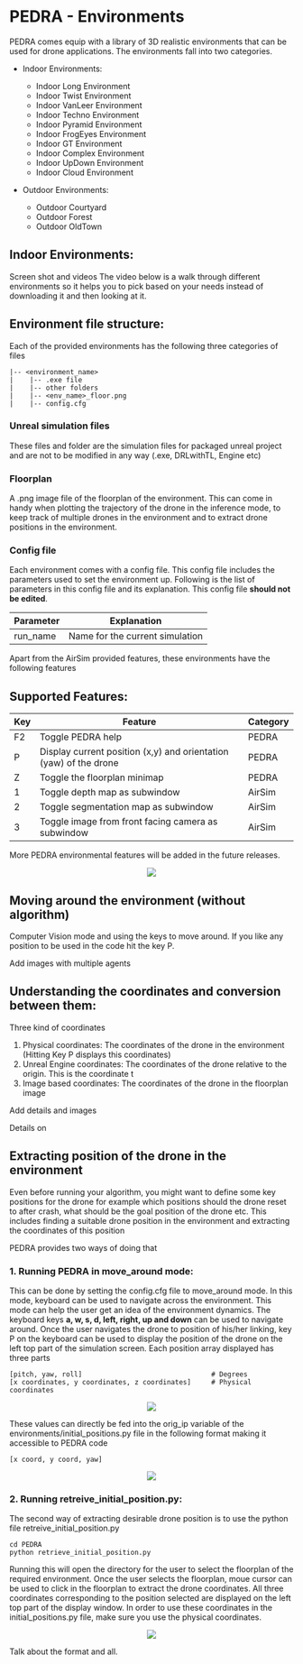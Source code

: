 # PEDRA - Environments

PEDRA comes equip with a library of 3D realistic environments that can be used for drone applications. The environments fall into two categories.

* Indoor Environments:
  * Indoor Long Environment
  * Indoor Twist Environment
  * Indoor VanLeer Environment
  * Indoor Techno Environment
  * Indoor Pyramid Environment
  * Indoor FrogEyes Environment
  * Indoor GT Environment
  * Indoor Complex Environment
  * Indoor UpDown Environment
  * Indoor Cloud Environment


* Outdoor Environments:
  * Outdoor Courtyard
  * Outdoor Forest
  * Outdoor OldTown



## Indoor Environments:
  Screen shot and videos
  The video below is a walk through different environments so it helps you to pick based on your needs instead of downloading it and then looking at it.


## Environment file structure:
Each of the provided environments has the following three categories of files

```
|-- <environment_name>
|    |-- .exe file
|    |-- other folders
|    |-- <env_name>_floor.png
|    |-- config.cfg
```

### Unreal simulation files
These files and folder are the simulation files for packaged unreal project and are not to be modified in any way (.exe, DRLwithTL, Engine etc)

### Floorplan
A .png image file of the floorplan of the environment. This can come in handy when plotting the trajectory of the drone in the inference mode, to keep track of multiple drones in the environment and to extract drone positions in the environment.  


### Config file
Each environment comes with a config file. This config file includes the parameters used to set the environment up. Following is the list of parameters in this config file and its explanation. This config file __should not be edited__.


| Parameter        	| Explanation                                          |
|------------------	|------------------------------------------------------|
| run_name         	| Name for the current simulation                      |


Apart from the AirSim provided features, these environments have the following features



## Supported Features:

| Key        	      | Feature                                                           |Category      |
|------------------	|-------------------------------------------------------------------|--------------|
| F2         	      | Toggle PEDRA help                                                 |PEDRA         |
| P          	      | Display current position (x,y) and orientation (yaw) of the drone |PEDRA         |
| Z         	      | Toggle the floorplan minimap                                      |PEDRA         |
| 1         	      | Toggle depth map as subwindow                                     |AirSim        |
| 2         	      | Toggle segmentation map as subwindow                              |AirSim        |
| 3         	      | Toggle image from front facing camera as subwindow                |AirSim        |

More PEDRA environmental features will be added in the future releases.

<p align="center">
<img src="/images/pedra_help.gif">
</p>




## Moving around the environment (without algorithm)
Computer Vision mode and using the keys to move around. If you like any position to be used in the code hit the key P.

Add images with multiple agents



## Understanding the coordinates and conversion between them:
Three kind of coordinates
1. Physical coordinates:      The coordinates of the drone in the environment (Hitting Key P displays this coordinates)
2. Unreal Engine coordinates: The coordinates of the drone relative to the origin. This is the coordinate t
3. Image based coordinates: The coordinates of the drone in the floorplan image


Add details and images

Details on



## Extracting position of the drone in the environment
Even before running your algorithm, you might want to define some key positions for the drone for example which positions should the drone reset to after crash, what should be the goal position of the drone etc. This includes finding a suitable drone position in the environment and extracting the coordinates of this position

PEDRA provides two ways of doing that
### 1. Running PEDRA in move_around mode:
This can be done by setting the config.cfg file to move_around mode. In this mode, keyboard can be used to navigate across the environment. This mode can help the user get an idea of the environment dynamics. The keyboard keys __a, w, s, d, left, right, up and down__ can be used to navigate around. Once the user navigates the drone to position of his/her linking, key P on the keyboard can be used to display the position of the drone on the left top part of the simulation screen. Each position array displayed has three parts
```
[pitch, yaw, roll]                                # Degrees
[x coordinates, y coordinates, z coordinates]     # Physical coordinates
```


<p align="center">
<img src="/images/print_position.PNG">
</p>



These values can directly be fed into the orig_ip variable of the environments/initial_positions.py file in the following format making it accessible to PEDRA code
```
[x coord, y coord, yaw]
```
<p align="center">
<img src="/images/initial_positions_py.PNG">
</p>



### 2. Running retreive_initial_position.py:
The second way of extracting desirable drone position is to use the python file retreive_initial_position.py
```
cd PEDRA
python retrieve_initial_position.py
```
Running this will open the directory for the user to select the floorplan of the required environment. Once the user selects the floorplan, moue cursor can be used to click in the floorplan to extract the drone coordinates. All three coordinates corresponding to the position selected are displayed on the left top part of the display window.
In order to use these coordinates in the initial_positions.py file, make sure you use the physical coordinates.

<p align="center">
<img src="/images/retrieve_initial_positions.gif">
</p>


Talk about the format and all.
